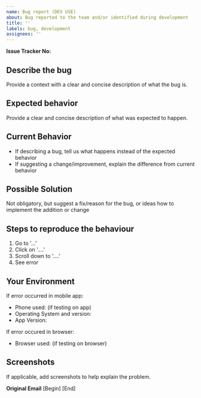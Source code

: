 ```yaml
---
name: Bug report (DEV USE)
about: Bug reported to the team and/or identified during development
title: ''
labels: bug, development
assignees: ''
---
```


**Issue Tracker No:**

## Describe the bug
Provide a context with a clear and concise description of what the bug is.
## Expected behavior
Provide a clear and concise description of what was expected to happen.

## Current Behavior
- If describing a bug, tell us what happens instead of the expected behavior
- If suggesting a change/improvement, explain the difference from current behavior
## Possible Solution
Not obligatory, but suggest a fix/reason for the bug, or ideas how to implement the addition or change

## Steps to reproduce the behaviour
<!-- If none, indicate NONE or N/A --> 
1. Go to '...'
2. Click on '....'
3. Scroll down to '....'
4. See error

## Your Environment
<!--- Include as many relevant details about the environment you experienced the bug in -->
If error occurred in mobile app:
* Phone used: (if testing on app)
* Operating System and version:
* App Version: 

If error occured in browser:
* Browser used: (if testing on browser)

## Screenshots
If applicable, add screenshots to help explain the problem.

**Original Email**
[Begin]
[End]


